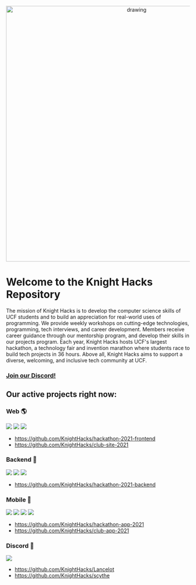 <p align="center">
  <img src="https://user-images.githubusercontent.com/77477100/133693511-fdc400da-f725-4aa8-b147-6a0b1f640e41.png" alt="drawing" width="700"/>
</p>

# Welcome to the Knight Hacks Repository

The mission of Knight Hacks is to develop the computer science skills of UCF students and to build an appreciation for real-world uses of programming. We provide weekly workshops on cutting-edge technologies, programming, tech interviews, and career development. Members receive career guidance through our mentorship program, and develop their skills in our projects program. Each year, Knight Hacks hosts UCF's largest hackathon, a technology fair and invention marathon where students race to build tech projects in 36 hours. Above all, Knight Hacks aims to support a diverse, welcoming, and inclusive tech community at UCF.

### **[Join our Discord!](https://discord.gg/W9uM5ESFCK)**

## Our active projects right now:

### Web 🌎
<p>
  <img src="https://img.shields.io/badge/Frontend-JavaScript-blueviolet?logoColor=white&logo=javascript">
  <img src="https://img.shields.io/badge/Frontend%20Framework-React.js-blueviolet?logoColor=white&logo=react">
  <img src="https://img.shields.io/badge/Frontend%20CSS-TailwindCSS-blueviolet?logoColor=white&logo=tailwindcss">
</p>

- https://github.com/KnightHacks/hackathon-2021-frontend
- https://github.com/KnightHacks/club-site-2021

### Backend 📡
<p>
  <img src="https://img.shields.io/badge/Backend-Python-blueviolet?logoColor=white&logo=python">
  <img src="https://img.shields.io/badge/Backend-Flask-blueviolet?logoColor=white&logo=flask">
  <img src="https://img.shields.io/badge/Backend-MongoDB-blueviolet?logoColor=white&logo=mongodb">
</p>

- https://github.com/KnightHacks/hackathon-2021-backend

### Mobile 📱
<p>
  <img src="https://img.shields.io/badge/Mobile-TypeScript-blueviolet?logoColor=white&logo=typescript">
  <img src="https://img.shields.io/badge/Mobile%20Framework-React%20Native-blueviolet?logoColor=white&logo=react">
  <img src="https://img.shields.io/badge/Mobile-Dart-blueviolet?logoColor=white&logo=dart">
  <img src="https://img.shields.io/badge/Mobile%20Framework-Flutter-blueviolet?logoColor=white&logo=flutter">
</p>

- https://github.com/KnightHacks/hackathon-app-2021
- https://github.com/KnightHacks/club-app-2021

### Discord 👾
<p>
  <img src="https://img.shields.io/badge/TypeScript-blueviolet?logoColor=white&logo=typescript">
</p>

- https://github.com/KnightHacks/Lancelot
- https://github.com/KnightHacks/scythe

